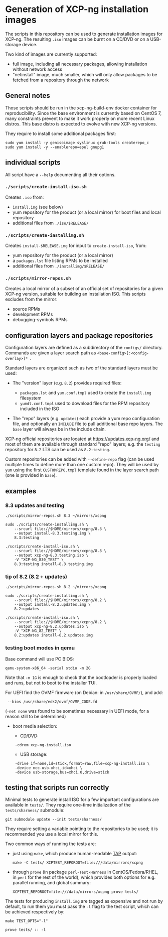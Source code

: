 # Generation of XCP-ng installation images

The scripts in this repository can be used to generate installation
images for XCP-ng.  The resulting `.iso` images can be burnt on a
CD/DVD or on a USB-storage device.

Two kind of images are currently supported:
* full image, including all necessary packages, allowing installation
  without network access
* "netinstall" image, much smaller, which will only allow packages to
  be fetched from a repository through the network

## General notes

Those scripts should be run in the xcp-ng-build-env docker container
for reproducibility.  Since the base environment is currently based on
CentOS 7, many constraints prevent to make it work properly on more
recent Linux distros.  This base distro is expected to evolve with new
XCP-ng versions.

They require to install some additional packages first:

```
sudo yum install -y genisoimage syslinux grub-tools createrepo_c
sudo yum install -y --enablerepo=epel gnupg1
```


## individual scripts

All script have a `--help` documenting all their options.

### `./scripts/create-install-iso.sh`

Creates `.iso` from:
- `install.img` (see below)
- yum repository for the product (or a local mirror) for boot files and
  local repository
- additional files from `./iso/$RELEASE/`

### `./scripts/create-installimg.sh`

Creates `install-$RELEASE.img` for input to `create-install-iso`, from:
- yum repository for the product (or a local mirror)
- a `packages.lst` file listing RPMs to be installed
- additional files from `./installimg/$RELEASE/`

### `./scripts/mirror-repos.sh`

Creates a local mirror of a subset of an official set of repositories
for a given XCP-ng version, suitable for building an installation ISO.
This scripts excludes from the mirror:
- source RPMs
- development RPMs
- debugging-symbols RPMs

## configuration layers and package repositories

Configuration layers are defined as a subdirectory of the `configs/`
directory.  Commands are given a layer search path as
`<base-config>[:<config-overlay>]* `.

Standard layers are organized such as two of the standard layers must be
used:

* The "version" layer (e.g. `8.2`) provides required files:
  - `packages.lst` and `yum.conf.tmpl` used to create the `install.img`
    filesystem
  - `yumdl.conf.tmpl` used to download files for the RPM repository
    included in the ISO

* The "repo" layers (e.g. `updates`) each provide a yum repo
  configuration file, and optionally an `INCLUDE` file to pull
  additional base repo layers.  The `base` layer will always be in the
  include chain.

XCP-ng official repositories are located at
https://updates.xcp-ng.org/ and most of them are available through
standard "repo" layers; e.g. the `testing` repository for `8.2` LTS can
be used as `8.2:testing`.

Custom repositories can be added with `--define-repo` flag (can be
used multiple times to define more than one custom repo).  They will
be used by `yum` using the first `CUSTOMREPO.tmpl` template found in
the layer search path (one is provided in `base`).

## examples

### 8.3 updates and testing

```
./scripts/mirror-repos.sh 8.3 ~/mirrors/xcpng

sudo ./scripts/create-installimg.sh \
    --srcurl file://$HOME/mirrors/xcpng/8.3 \
    --output install-8.3.testing.img \
    8.3:testing

./scripts/create-install-iso.sh \
    --srcurl file://$HOME/mirrors/xcpng/8.3 \
    --output xcp-ng-8.3.testing.iso \
    -V "XCP-NG_830_TEST" \
    8.3:testing install-8.3.testing.img
```

### tip of 8.2 (8.2 + updates)

```
./scripts/mirror-repos.sh 8.2 ~/mirrors/xcpng

sudo ./scripts/create-installimg.sh \
    --srcurl file://$HOME/mirrors/xcpng/8.2 \
    --output install-8.2.updates.img \
    8.2:updates

./scripts/create-install-iso.sh \
    --srcurl file://$HOME/mirrors/xcpng/8.2 \
    --output xcp-ng-8.2.updates.iso \
    -V "XCP-NG_82_TEST" \
    8.2:updates install-8.2.updates.img
```

### testing boot modes in qemu

Base command will use PC BIOS:

```
qemu-system-x86_64 -serial stdio -m 2G
```

Note that `-m 1G` is enough to check that the bootloader is properly
loaded and runs, but not to boot to the installer TUI.

For UEFI find the OVMF firmware (on Debian: in `/usr/share/OVMF/`),
and add:

```
 --bios /usr/share/edk2/ovmf/OVMF_CODE.fd
```

(`-net none` was found to be sometimes necessary in UEFI mode, for a
reason still to be determined)

* boot media selection:

  * CD/DVD:
  
  ```
   -cdrom xcp-ng-install.iso
  ```
  
  * USB storage:
  
  ```
   -drive if=none,id=stick,format=raw,file=xcp-ng-install.iso \
   -device nec-usb-xhci,id=xhci \
   -device usb-storage,bus=xhci.0,drive=stick
  ```

## testing that scripts run correctly

Minimal tests to generate install ISO for a few important
configurations are available in `tests/`.  They require one-time
initialization of the `tests/sharness/` submodule:

```
git submodule update --init tests/sharness/
```

They require setting a variable pointing to the repositories to be
used; it is recommended you use a local mirror for this.

Two common ways of running the tests are:

* just using `make`, which produce human-readable
  [TAP](http://testanything.org/) output:

  ```
  make -C tests/ XCPTEST_REPOROOT=file:///data/mirrors/xcpng
  ```

* through `prove` (in package `perl-Test-Harness` in
  CentOS/Fedora/RHEL, in `perl` for the rest of the world), which
  provides both options for e.g. parallel running, and global summary:

  ```
  XCPTEST_REPOROOT=file:///data/mirrors/xcpng prove tests/
  ```

The tests for producing `install.img` are tagged as expensive and not
run by default, to run them you must pass the `-l` flag to the test
script, which can be achieved respectively by:

```
make TEST_OPTS="-l"

prove tests/ :: -l
```
